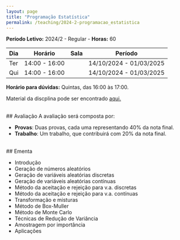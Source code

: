 ```yaml
---
layout: page
title: "Programação Estatística"
permalink: /teaching/2024-2-programacao_estatistica
---
```


**Período Letivo:** 2024/2 - Regular - **Horas:** 60

| Dia | Horário       | Sala | Período                 |
| --- | ------------- | ---- | ----------------------- |
| Ter | 14:00 - 16:00 |      | 14/10/2024 - 01/03/2025 |
| Qui | 14:00 - 16:00 |      | 14/10/2024 - 01/03/2025 |

**Horário para dúvidas:** Quintas, das 16:00 às 17:00.

Material da discplina pode ser encontrado [aqui.](/books/prog_estat)

<br>
## Avaliação
A avaliação será composta por:

- **Provas**: Duas provas, cada uma representando 40% da nota final.
- **Trabalho**: Um trabalho, que contribuirá com 20% da nota final.

<br>
## Ementa

- Introdução
- Geração de números aleatórios
- Geração de variáveis aleatórias discretas
- Geração de variáveis aleatórias contínuas
- Método da aceitação e rejeição para v.a. discretas
- Método da aceitação e rejeição para v.a. contínuas
- Transformação e misturas
- Método de Box-Muller
- Método de Monte Carlo
- Técnicas de Redução de Variância
- Amostragem por importância
- Aplicações
